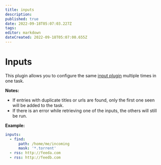 ```yaml
---
title: inputs
description: 
published: true
date: 2022-09-18T05:07:03.227Z
tags: 
editor: markdown
dateCreated: 2022-09-18T05:07:00.655Z
---
```


# Inputs
This plugin allows you to configure the same [input plugin](/Plugins#Inputs) multiple times in one task.

**Notes:**
- If entries with duplicate titles or urls are found, only the first one seen will be added to the task.
- If there is an error while retrieving one of the inputs, the others will still be run.

**Example:**
```yaml
inputs:
  - find:
      path: /home/me/incoming
      mask: '*.torrent'
  - rss: http://feeda.com
  - rss: http://feedb.com
```